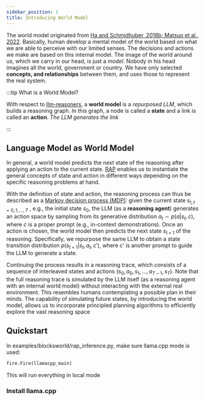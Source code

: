 ```yaml
---
sidebar_position: 1
title: Introducing World Model
---
```


The world model originated from
[Ha and Schmidhuber, 2018b; Matsuo et al., 2022](https://qubitpi.github.io/worldmodels.github.io/). Basically, human
develop a mental model of the world based on what we are able to perceive with our limited senses. The decisions and
actions we make are based on this internal model. The image of the world around us, which we carry in our head, is just
a _model_. Nobody in his head imagines all the world, government or country. We have only selected **concepts, and
relationships** between them, and uses those to represent the real system.

:::tip What is a World Model?

With respect to [llm-reasoners](https://github.com/QubitPi/llm-reasoners), a **world model** is a _repurposed LLM_,
which builds a reasoning graph. In this graph, a node is called a **state** and a link is called an **action**. _The LLM
generates the link_

:::

Language Model as World Model
-----------------------------

In general, a world model predicts the next state of the reasoning after applying an action to the current state.
[RAP](https://github.com/QubitPi/RAP) enables us to instantiate the general concepts of state and action in different
ways depending on the specific reasoning problems at hand.

With the definition of state and action, the reasoning process can thus be described as a
[Markov decision process (MDP)][MDP]: given the current state $s_{t,t=0,1,...,T}$ , e.g., the initial state $s_0$, the 
LLM (as a **reasoning agent**) generates an action space by sampling from its generative distribution
$a_t ∼ p(a|s_t,c)$, where $c$ is a proper prompt (e.g., in-context demonstrations). Once an action is chosen, the world
model then predicts the next state $s_{t+1}$ of the reasoning. Specifically, we repurpose the same LLM to obtain a state
transition distribution $p(s_{t+1}|s_t, a_t, c')$, where c' is another prompt to guide the LLM to generate a state.

Continuing the process results in a reasoning trace, which consists of a sequence of interleaved states and actions
$(s_0, a_0, s_1, . . . , a_{T-1}, s_T)$. Note that the full reasoning trace is simulated by the LLM itself (as a
reasoning agent with an internal world model) without interacting with the external real environment. This resembles
humans contemplating a possible plan in their minds. The capability of simulating future states, by introducing the
world model, allows us to incorporate principled planning algorithms to efficiently explore the vast reasoning space

Quickstart
----------

In examples/blocksworld/rap_inference.py, make sure llama.cpp mode is used:

```python
fire.Fire(llamacpp_main)
```

This will run everything in local mode

### Install llama.cpp


[MDP]: https://en.wikipedia.org/wiki/Markov_decision_process
